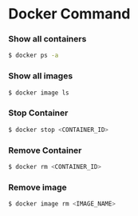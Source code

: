 # Docker Command

### Show all containers

```sh
$ docker ps -a
```

### Show all images

```sh
$ docker image ls
```

### Stop Container 

```sh
$ docker stop <CONTAINER_ID>
```

### Remove Container 

```sh
$ docker rm <CONTAINER_ID>
```

### Remove image

```sh
$ docker image rm <IMAGE_NAME>
```
